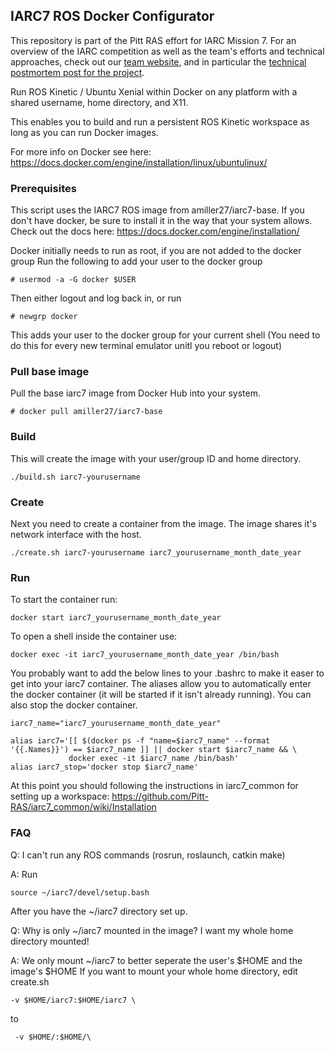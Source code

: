 ## IARC7 ROS Docker Configurator

This repository is part of the Pitt RAS effort for IARC Mission 7.  For an overview of the IARC competition as well as the team's efforts and technical approaches, check out our [team website](http://pittras.org/projects/IARC/), and in particular the [technical postmortem post for the project](http://pittras.org/projects/iarc/2018/08/10/update-iarc-technical-postmortem.html).

Run ROS Kinetic / Ubuntu Xenial within Docker on any platform with a shared
username, home directory, and X11.

This enables you to build and run a persistent ROS Kinetic workspace as long as
you can run Docker images.

For more info on Docker see here: https://docs.docker.com/engine/installation/linux/ubuntulinux/

### Prerequisites
This script uses the IARC7 ROS image from amiller27/iarc7-base.
If you don't have docker, be sure to install it in the way that your system allows. Check out the docs here: https://docs.docker.com/engine/installation/

Docker initially needs to run as root, if you are not added to the docker group
Run the following to add your user to the docker group
```
# usermod -a -G docker $USER
```
Then either logout and log back in, or run
```
# newgrp docker
```
This adds your user to the docker group for your current shell (You need to do
this for every new terminal emulator unitl you reboot or logout)

### Pull base image
Pull the base iarc7 image from Docker Hub into your system.
```
# docker pull amiller27/iarc7-base
```

### Build
This will create the image with your user/group ID and home directory.
```
./build.sh iarc7-yourusername
```

### Create
Next you need to create a container from the image. The image shares it's  network interface with the host.
```
./create.sh iarc7-yourusername iarc7_yourusername_month_date_year
```

### Run
To start the container run:
```
docker start iarc7_yourusername_month_date_year
```

To open a shell inside the container use:
```
docker exec -it iarc7_yourusername_month_date_year /bin/bash
```

You probably want to add the below lines to your .bashrc to make it easer to get into your  iarc7 container. The aliases allow you to automatically enter the docker container (it will be started if it isn't already running). You can also stop the docker container.
```
iarc7_name="iarc7_yourusername_month_date_year"

alias iarc7='[[ $(docker ps -f "name=$iarc7_name" --format '{{.Names}}') == $iarc7_name ]] || docker start $iarc7_name && \
             docker exec -it $iarc7_name /bin/bash'
alias iarc7_stop='docker stop $iarc7_name'
```

At this point you should following the instructions in iarc7_common for setting up a workspace: https://github.com/Pitt-RAS/iarc7_common/wiki/Installation

### FAQ

Q: I can't run any ROS commands (rosrun, roslaunch, catkin make)

A: Run
```
source ~/iarc7/devel/setup.bash
```
After you have the ~/iarc7 directory set up.

Q: Why is only ~/iarc7  mounted in the image? I want my whole home directory mounted!

A: We only mount ~/iarc7 to better seperate the user's $HOME and the image's $HOME
If you want to mount your whole home directory, edit create.sh

```
-v $HOME/iarc7:$HOME/iarc7 \
```
to
```
 -v $HOME/:$HOME/\
 ```
